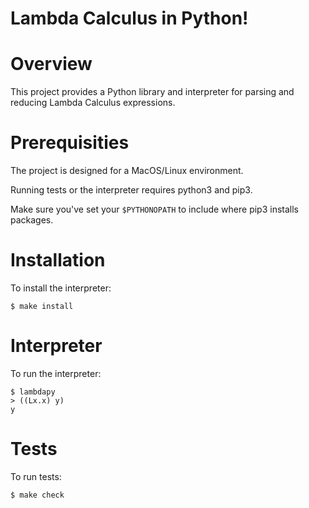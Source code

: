 # Lambda Calculus in Python!

# Overview 
 
This project provides a Python library and interpreter for parsing and reducing Lambda Calculus expressions.

# Prerequisities

The project is designed for a MacOS/Linux environment.

Running tests or the interpreter requires python3 and pip3.

Make sure you've set your `$PYTHONOPATH` to include where pip3 installs packages.

# Installation

To install the interpreter:
```
$ make install
```

# Interpreter

To run the interpreter:
```
$ lambdapy
> ((Lx.x) y)
y
```

# Tests
To run tests:
```
$ make check
```

